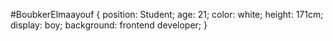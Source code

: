 
#BoubkerElmaayouf
 { 
  position: Student; 
  age: 21;
  color: white; 
  height: 171cm; 
  display: boy; 
  background: frontend developer; 
}




